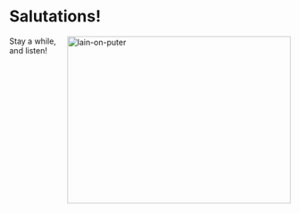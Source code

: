 <h1>Salutations!</h1>

<img align="right" src="https://media.tenor.com/-DHKgs-Gp20AAAAC/lain-iwakura-lain.gif" alt="lain-on-puter" height="300" width="400"/>

<p>Stay a while, and listen!</p>
